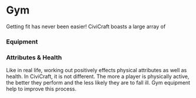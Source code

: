 # Gym

Getting fit has never been easier! CiviCraft boasts a large array of 

### Equipment
### Attributes & Health
Like in real life, working out positively effects physical attributes as well as health. In CiviCraft, it is not different. The more a player is physically active, the better they perform and the less likely they are to fall ill. Gym equipment help to improve this process.